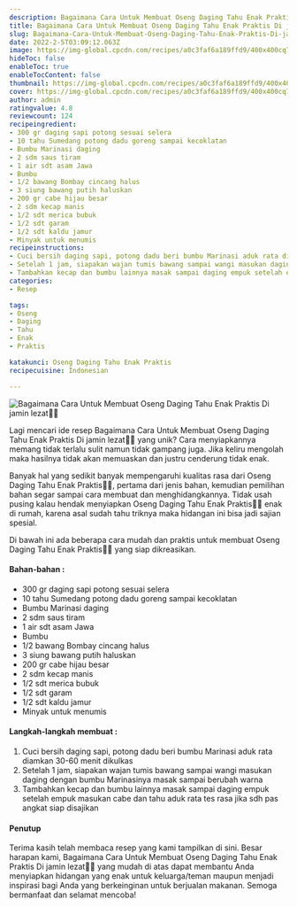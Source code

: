 ```yaml
---
description: Bagaimana Cara Untuk Membuat Oseng Daging Tahu Enak Praktis Di jamin lezat"
title: Bagaimana Cara Untuk Membuat Oseng Daging Tahu Enak Praktis Di jamin lezat
slug: Bagaimana-Cara-Untuk-Membuat-Oseng-Daging-Tahu-Enak-Praktis-Di-jamin-lezat
date: 2022-2-5T03:09:12.063Z
image: https://img-global.cpcdn.com/recipes/a0c3faf6a189ffd9/400x400cq70/photo.jpg
hideToc: false
enableToc: true
enableTocContent: false
thumbnail: https://img-global.cpcdn.com/recipes/a0c3faf6a189ffd9/400x400cq70/photo.jpg
cover: https://img-global.cpcdn.com/recipes/a0c3faf6a189ffd9/400x400cq70/photo.jpg
author: admin
ratingvalue: 4.8
reviewcount: 124
recipeingredient:
- 300 gr daging sapi potong sesuai selera
- 10 tahu Sumedang potong dadu goreng sampai kecoklatan
- Bumbu Marinasi daging
- 2 sdm saus tiram
- 1 air sdt asam Jawa
- Bumbu
- 1/2 bawang Bombay cincang halus
- 3 siung bawang putih haluskan
- 200 gr cabe hijau besar
- 2 sdm kecap manis
- 1/2 sdt merica bubuk
- 1/2 sdt garam
- 1/2 sdt kaldu jamur
- Minyak untuk menumis
recipeinstructions:
- Cuci bersih daging sapi, potong dadu beri bumbu Marinasi aduk rata diamkan 30-60 menit dikulkas
- Setelah 1 jam, siapakan wajan tumis bawang sampai wangi masukan daging dengan bumbu Marinasinya masak sampai berubah warna
- Tambahkan kecap dan bumbu lainnya masak sampai daging empuk setelah empuk masukan cabe dan tahu aduk rata tes rasa jika sdh pas angkat siap disajikan
categories:
- Resep

tags:
- Oseng
- Daging
- Tahu
- Enak
- Praktis

katakunci: Oseng Daging Tahu Enak Praktis
recipecuisine: Indonesian

---
```


![Bagaimana Cara Untuk Membuat Oseng Daging Tahu Enak Praktis Di jamin lezat👩‍🍳](https://img-global.cpcdn.com/recipes/a0c3faf6a189ffd9/400x400cq70/photo.jpg)

Lagi mencari ide resep Bagaimana Cara Untuk Membuat Oseng Daging Tahu Enak Praktis Di jamin lezat👩‍🍳 yang unik? Cara menyiapkannya memang tidak terlalu sulit namun tidak gampang juga. Jika keliru mengolah maka hasilnya tidak akan memuaskan dan justru cenderung tidak enak.

Banyak hal yang sedikit banyak mempengaruhi kualitas rasa dari Oseng Daging Tahu Enak Praktis👩‍🍳, pertama dari jenis bahan, kemudian pemilihan bahan segar sampai cara membuat dan menghidangkannya. Tidak usah pusing kalau hendak menyiapkan Oseng Daging Tahu Enak Praktis👩‍🍳 enak di rumah, karena asal sudah tahu triknya maka hidangan ini bisa jadi sajian spesial.

Di bawah ini ada beberapa cara mudah dan praktis untuk membuat Oseng Daging Tahu Enak Praktis👩‍🍳 yang siap dikreasikan.

<!--inarticleads1-->

#### Bahan-bahan :

- 300 gr daging sapi potong sesuai selera
- 10 tahu Sumedang potong dadu goreng sampai kecoklatan
- Bumbu Marinasi daging
- 2 sdm saus tiram
- 1 air sdt asam Jawa
- Bumbu
- 1/2 bawang Bombay cincang halus
- 3 siung bawang putih haluskan
- 200 gr cabe hijau besar
- 2 sdm kecap manis
- 1/2 sdt merica bubuk
- 1/2 sdt garam
- 1/2 sdt kaldu jamur
- Minyak untuk menumis

<!--inarticleads2-->

#### Langkah-langkah membuat :

1. Cuci bersih daging sapi, potong dadu beri bumbu Marinasi aduk rata diamkan 30-60 menit dikulkas
1. Setelah 1 jam, siapakan wajan tumis bawang sampai wangi masukan daging dengan bumbu Marinasinya masak sampai berubah warna
1. Tambahkan kecap dan bumbu lainnya masak sampai daging empuk setelah empuk masukan cabe dan tahu aduk rata tes rasa jika sdh pas angkat siap disajikan

#### Penutup

Terima kasih telah membaca resep yang kami tampilkan di sini. Besar harapan kami, Bagaimana Cara Untuk Membuat Oseng Daging Tahu Enak Praktis Di jamin lezat👩‍🍳 yang mudah di atas dapat membantu Anda menyiapkan hidangan yang enak untuk keluarga/teman maupun menjadi inspirasi bagi Anda yang berkeinginan untuk berjualan makanan. Semoga bermanfaat dan selamat mencoba!